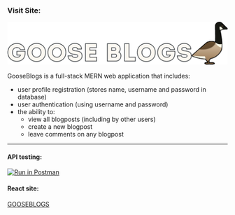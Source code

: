 
<p align="left">
  <h3> Visit Site:  </h3> 
  <a  href="https://csci3916-gooseblogs-frontend.onrender.com">
    <img width="600" src="public/GooseBlogs.png" alt="GooseBlogs">
  </a>
</p>

GooseBlogs is a full-stack MERN web application that includes:
- user profile registration (stores name, username and password in database)
- user authentication (using username and password)
- the ability to:
  -   view all blogposts (including by other users)
  -   create a new blogpost
  -   leave comments on any blogpost






---

#### API testing:
[![Run in Postman](https://run.pstmn.io/button.svg)](https://app.getpostman.com/run-collection/25516930-4273cd9f-27c6-4882-ab50-e4d4cb7bcefa?action=collection%2Ffork&collection-url=entityId%3D25516930-4273cd9f-27c6-4882-ab50-e4d4cb7bcefa%26entityType%3Dcollection%26workspaceId%3D49b05e73-12be-4f51-87f3-5d7e375744be#?env%5BGooseBlogs%20Env%5D=W3sia2V5IjoiSldUIiwidmFsdWUiOiIiLCJlbmFibGVkIjp0cnVlLCJ0eXBlIjoiZGVmYXVsdCIsInNlc3Npb25WYWx1ZSI6IkpXVC4uLiIsInNlc3Npb25JbmRleCI6MH1d)

#### React site:
[GOOSEBLOGS](https://csci3916-gooseblogs-frontend.onrender.com)
